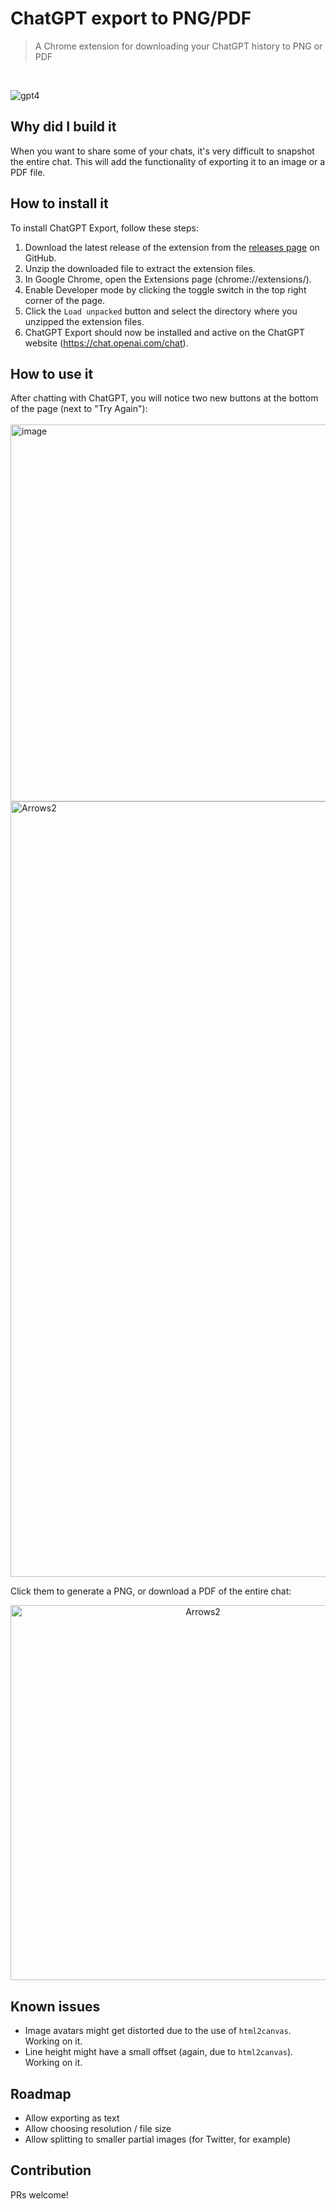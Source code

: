 # ChatGPT export to PNG/PDF
> A Chrome extension for downloading your ChatGPT history to PNG or PDF
<br/>

![gpt4](https://user-images.githubusercontent.com/7003853/205509643-2283f0fe-3643-4b74-98f6-a0f2489d75ef.gif)

## Why did I build it
When you want to share some of your chats, it's very difficult to snapshot the entire chat. This will add the functionality of exporting it to an image or a PDF file.

## How to install it

To install ChatGPT Export, follow these steps:

1. Download the latest release of the extension from the [releases page](https://github.com/liady/ChatGPT-pdf/releases) on GitHub.
2. Unzip the downloaded file to extract the extension files.
3. In Google Chrome, open the Extensions page (chrome://extensions/).
4. Enable Developer mode by clicking the toggle switch in the top right corner of the page.
5. Click the `Load unpacked` button and select the directory where you unzipped the extension files.
6. ChatGPT Export should now be installed and active on the ChatGPT website (https://chat.openai.com/chat).

## How to use it

After chatting with ChatGPT, you will notice two new buttons at the bottom of the page (next to "Try Again"):
<br/><br/>
<img width="603" alt="image" src="https://user-images.githubusercontent.com/7003853/205508705-f8c90359-8541-4b59-af5a-8a751833de10.png">
<img width="1241" alt="Arrows2" src="https://user-images.githubusercontent.com/7003853/205508245-27048459-6c7a-48cb-8f43-b8196fb9401b.png">

Click them to generate a PNG, or download a PDF of the entire chat:
<br/>
<center><img height="600" alt="Arrows2" src="https://user-images.githubusercontent.com/7003853/205508289-fb56f028-021e-4ca5-8dc4-a65626888760.png"></center>

## Known issues
* Image avatars might get distorted due to the use of `html2canvas`. Working on it.
* Line height might have a small offset (again, due to `html2canvas`). Working on it.

## Roadmap
* Allow exporting as text
* Allow choosing resolution / file size
* Allow splitting to smaller partial images (for Twitter, for example)

## Contribution
PRs welcome!
